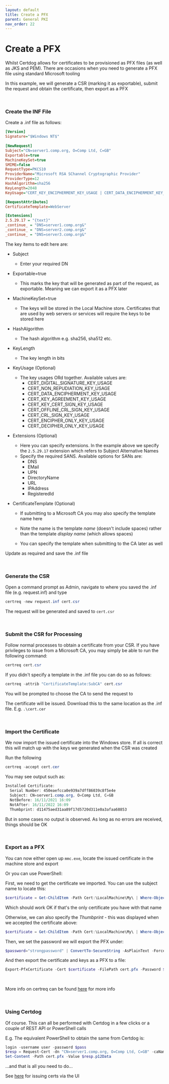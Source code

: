 ```yaml
---
layout: default
title: Create a PFX
parent: General PKI
nav_order: 22
---
```


# Create a PFX

Whilst Certdog allows for certificates to be provisioned as PFX files (as well as JKS and PEM). There are occasions when you need to generate a PFX file using standard Microsoft tooling  

In this example, we will generate a CSR (marking it as exportable), submit the request and obtain the certificate, then export as a PFX

<br>

### Create the INF File

Create a .inf file as follows:

```ini
[Version]
Signature="$Windows NT$"
 
[NewRequest]
Subject="CN=server1.comp.org, O=Comp Ltd, C=GB"
Exportable=true
MachineKeySet=true
SMIME=false
RequestType=PKCS10
ProviderName="Microsoft RSA SChannel Cryptographic Provider"
ProviderType=12
HashAlgorithm=sha256
KeyLength=2048
KeyUsage="CERT_KEY_ENCIPHERMENT_KEY_USAGE | CERT_DATA_ENCIPHERMENT_KEY_USAGE"

[RequestAttributes]
CertificateTemplate=WebServer

[Extensions]
2.5.29.17 = "{text}"
_continue_ = "DNS=server1.comp.org&"
_continue_ = "DNS=server2.comp.org&"
_continue_ = "DNS=server3.comp.org&"
```

The key items to edit here are:

* Subject

  * Enter your required DN

* Exportable=true

  * This marks the key that will be generated as part of the request, as exportable. Meaning we can export it as a PFX later

* MachineKeySet=true

  * The keys will be stored in the Local Machine store. Certificates that are used by web servers or services will require the keys to be stored here

* HashAlgorithm

  * The hash algorithm e.g. sha256, sha512 etc.

* KeyLength

  * The key length in bits

* KeyUsage (Optional)

  * The key usages ORd together. Available values are:
    * CERT_DIGITAL_SIGNATURE_KEY_USAGE 
    * CERT_NON_REPUDIATION_KEY_USAGE 
    * CERT_DATA_ENCIPHERMENT_KEY_USAGE 
    * CERT_KEY_AGREEMENT_KEY_USAGE 
    * CERT_KEY_CERT_SIGN_KEY_USAGE 
    * CERT_OFFLINE_CRL_SIGN_KEY_USAGE 
    * CERT_CRL_SIGN_KEY_USAGE 
    * CERT_ENCIPHER_ONLY_KEY_USAGE 
    * CERT_DECIPHER_ONLY_KEY_USAGE 

* Extensions (Optional)

  * Here you can specify extensions. In the example above we specify the ``2.5.29.17`` extension which refers to Subject Alternative Names
  * Specify the required SANS. Available options for SANs are:
    * DNS
    * EMail
    * UPN
    * DirectoryName
    * URL
    * IPAddress
    * RegisteredId

* CertificateTemplate (Optional)

  * If submitting to a Microsoft CA you may also specify the template name here

  * Note the name is the template *name* (doesn't include spaces) rather than the template *display name* (which allows spaces)

  * You can specify the template when submitting to the CA later as well

    

Update as required and save the .inf file

<br>

### Generate the CSR

Open a command prompt as Admin, navigate to where you saved the .inf file (e.g. request.inf) and type

```powershell
certreq -new request.inf cert.csr
```

The request will be generated and saved to ``cert.csr``

<br>

### Submit the CSR for Processing

Follow normal processes to obtain a certificate from your CSR. If you have privileges to issue from a Microsoft CA, you may simply be able to run the following command:

```powershell
certreq cert.csr
```

If you didn't specify a template in the .inf file you can do so as follows:

```powershell
certreq -attrib "CertificateTemplate:SubCA" cert.csr
```

You will be prompted to choose the CA to send the request to

The certificate will be issued. Download this to the same location as the .inf file. E.g. ``.\cert.cer``

<br>

### Import the Certificate

We now import the issued certificate into the Windows store. If all is correct this will match up with the keys we generated when the CSR was created  

Run the following

```powershell
certreq -accept cert.cer
```

You may see output such as:

```powershell
Installed Certificate:
  Serial Number: 450eaefcca0e939a7dff86039c8f5e4e
  Subject: CN=server1.comp.org, O=Comp Ltd, C=GB
  NotBefore: 16/11/2021 16:09
  NotAfter: 16/11/2022 16:09
  Thumbprint: d11475aed31aa89f17d5720d311e0a3afaa68853
```

But in some cases no output is observed. As long as no errors are received, things should be OK

<br>

### Export as a PFX

You can now either open up ``mmc.exe``, locate the issued certificate in the machine store and export

Or you can use PowerShell:  

First, we need to get the certificate we imported. You can use the subject name to locate this:

```powershell
$certificate = Get-ChildItem -Path Cert:\LocalMachine\My\ | Where-Object {$_.Subject -match "server1.comp.org"}
```

Which should work OK if that's the only certificate you have with that name  

Otherwise, we can also specify the *Thumbprint* - this was displayed when we accepted the certificate above:  

```powershell
$certificate = Get-ChildItem -Path Cert:\LocalMachine\My\ | Where-Object {$_.Thumbprint -match "d11475aed31aa89f17d5720d311e0a3afaa68853"}
```

Then, we set the password we will export the PFX under:

```powershell
$password="strongpassword" | ConvertTo-SecureString -AsPlainText -Force
```

And then export the certificate and keys as a PFX to a file:

```powershell
Export-PfxCertificate -Cert $certificate -FilePath cert.pfx -Password $password
```

<br>

More info on certreq can be found [here](https://docs.microsoft.com/en-us/windows-server/administration/windows-commands/certreq_1) for more info

<br>

### Using Certdog

Of course. This can all be performed with Certdog in a few clicks or a couple of REST API or PowerShell calls

E.g. The equivalent PowerShell to obtain the same from Certdog is:

```powershell
login -username user -password $pass
$resp = Request-Cert -dn "CN=server1.comp.org, O=Comp Ltd, C=GB" -caName "Certdog TLS Issuer" -csrGeneratorName "RSA2048" -subjectAltNames @('DNS:server1.comp.org','DNS:server2.comp.org','DNS:server3.comp.org') -teamName "My Team" -p12Password 'strongpassword'
Set-Content -Path cert.pfx -Value $resp.p12Data
```

...and that is all you need to do...

See [here](https://krestfield.github.io/docs/certdog/issuing-a-certificate.html) for issuing certs via the UI

<br>
